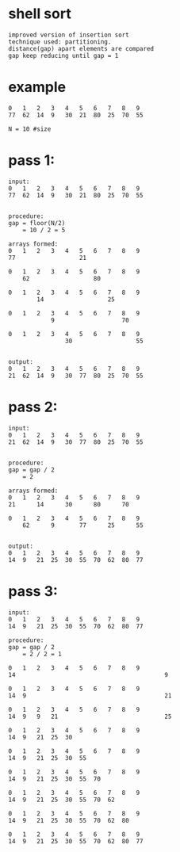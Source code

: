 # shell sort
	improved version of insertion sort
	technique used: partitioning.
	distance(gap) apart elements are compared 
	gap keep reducing until gap = 1

# example
	0	1	2	3	4	5	6	7	8	9
	77 	62 	14 	9	30	21 	80 	25 	70 	55

	N = 10 #size

# pass 1:
	input: 
	0	1	2	3	4	5	6	7	8	9
	77 	62 	14 	9	30	21 	80 	25 	70 	55


	procedure:
	gap = floor(N/2)
		= 10 / 2 = 5 

	arrays formed:
	0	1	2	3	4	5	6	7	8	9
	77 					21 	

	0	1	2	3	4	5	6	7	8	9
		62			 	 	80 				

	0	1	2	3	4	5	6	7	8	9
			14 					25

	0	1	2	3	4	5	6	7	8	9
				9 					70 	

	0	1	2	3	4	5	6	7	8	9
					30 					55


	output:
	0	1	2	3	4	5	6	7	8	9
	21 	62 	14 	9	30	77 	80 	25 	70 	55


# pass 2:
	input:
	0	1	2	3	4	5	6	7	8	9
	21 	62 	14 	9	30	77 	80 	25 	70 	55


	procedure:
	gap = gap / 2
		= 2 

	arrays formed:
	0	1	2	3	4	5	6	7	8	9
	21 	 	14 		30	 	80 	 	70 	

	0	1	2	3	4	5	6	7	8	9
	 	62 	 	9		77 	 	25 	 	55


	output:
	0	1	2	3	4	5	6	7	8	9
	14	9	21 	25	30	55 	70 	62 	80	77


# pass 3:
	input:
	0	1	2	3	4	5	6	7	8	9
	14	9	21 	25	30	55 	70 	62 	80	77

	procedure:
	gap = gap / 2
		= 2 / 2 = 1

	0	1	2	3	4	5	6	7	8	9
	14											9

	0	1	2	3	4	5	6	7	8	9
	14	9										21 	

	0	1	2	3	4	5	6	7	8	9
	14	9	9 	21								25	

	0	1	2	3	4	5	6	7	8	9
	14	9	21 	25	30	

	0	1	2	3	4	5	6	7	8	9
	14	9	21 	25	30	55 	

	0	1	2	3	4	5	6	7	8	9
	14	9	21 	25	30	55 	70 	

	0	1	2	3	4	5	6	7	8	9
	14	9	21 	25	30	55 	70 	62 	

	0	1	2	3	4	5	6	7	8	9
	14	9	21 	25	30	55 	70 	62 	80	

	0	1	2	3	4	5	6	7	8	9
	14	9	21 	25	30	55 	70 	62 	80	77













